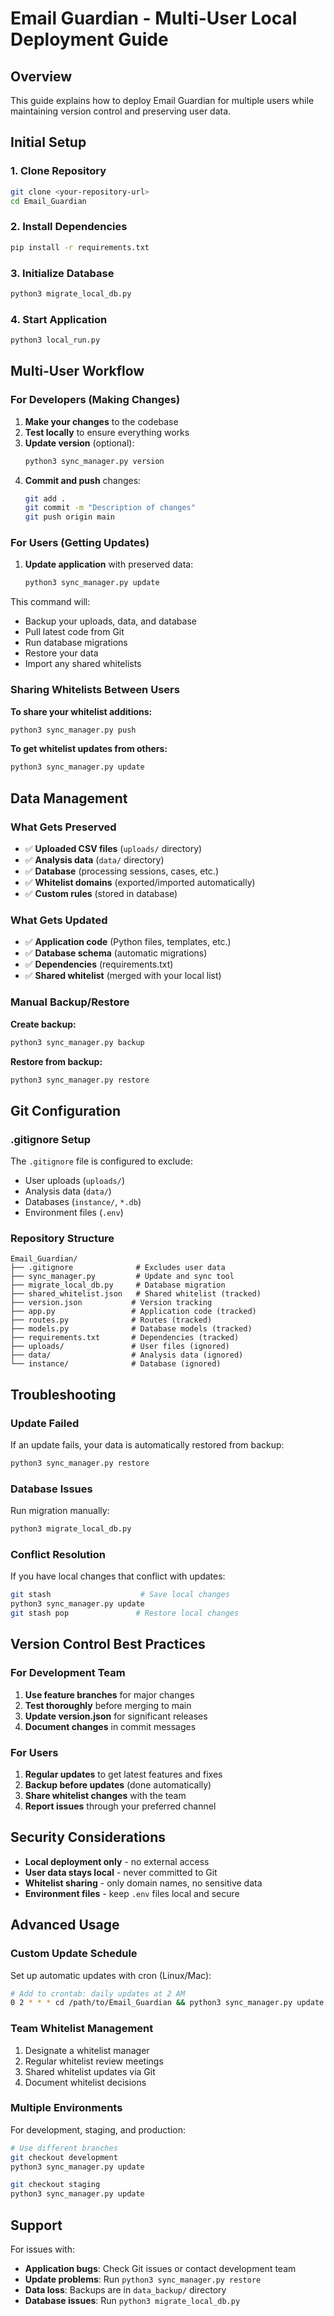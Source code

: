 # Email Guardian - Multi-User Local Deployment Guide

## Overview

This guide explains how to deploy Email Guardian for multiple users while maintaining version control and preserving user data.

## Initial Setup

### 1. Clone Repository
```bash
git clone <your-repository-url>
cd Email_Guardian
```

### 2. Install Dependencies
```bash
pip install -r requirements.txt
```

### 3. Initialize Database
```bash
python3 migrate_local_db.py
```

### 4. Start Application
```bash
python3 local_run.py
```

## Multi-User Workflow

### For Developers (Making Changes)

1. **Make your changes** to the codebase
2. **Test locally** to ensure everything works
3. **Update version** (optional):
   ```bash
   python3 sync_manager.py version
   ```
4. **Commit and push** changes:
   ```bash
   git add .
   git commit -m "Description of changes"
   git push origin main
   ```

### For Users (Getting Updates)

1. **Update application** with preserved data:
   ```bash
   python3 sync_manager.py update
   ```

This command will:
- Backup your uploads, data, and database
- Pull latest code from Git
- Run database migrations
- Restore your data
- Import any shared whitelists

### Sharing Whitelists Between Users

**To share your whitelist additions:**
```bash
python3 sync_manager.py push
```

**To get whitelist updates from others:**
```bash
python3 sync_manager.py update
```

## Data Management

### What Gets Preserved
- ✅ **Uploaded CSV files** (`uploads/` directory)
- ✅ **Analysis data** (`data/` directory) 
- ✅ **Database** (processing sessions, cases, etc.)
- ✅ **Whitelist domains** (exported/imported automatically)
- ✅ **Custom rules** (stored in database)

### What Gets Updated
- ✅ **Application code** (Python files, templates, etc.)
- ✅ **Database schema** (automatic migrations)
- ✅ **Dependencies** (requirements.txt)
- ✅ **Shared whitelist** (merged with your local list)

### Manual Backup/Restore

**Create backup:**
```bash
python3 sync_manager.py backup
```

**Restore from backup:**
```bash
python3 sync_manager.py restore
```

## Git Configuration

### .gitignore Setup
The `.gitignore` file is configured to exclude:
- User uploads (`uploads/`)
- Analysis data (`data/`)
- Databases (`instance/`, `*.db`)
- Environment files (`.env`)

### Repository Structure
```
Email_Guardian/
├── .gitignore              # Excludes user data
├── sync_manager.py         # Update and sync tool
├── migrate_local_db.py     # Database migration
├── shared_whitelist.json   # Shared whitelist (tracked)
├── version.json           # Version tracking
├── app.py                 # Application code (tracked)
├── routes.py              # Routes (tracked)
├── models.py              # Database models (tracked)
├── requirements.txt       # Dependencies (tracked)
├── uploads/               # User files (ignored)
├── data/                  # Analysis data (ignored)
└── instance/              # Database (ignored)
```

## Troubleshooting

### Update Failed
If an update fails, your data is automatically restored from backup:
```bash
python3 sync_manager.py restore
```

### Database Issues
Run migration manually:
```bash
python3 migrate_local_db.py
```

### Conflict Resolution
If you have local changes that conflict with updates:
```bash
git stash                    # Save local changes
python3 sync_manager.py update
git stash pop               # Restore local changes
```

## Version Control Best Practices

### For Development Team
1. **Use feature branches** for major changes
2. **Test thoroughly** before merging to main
3. **Update version.json** for significant releases
4. **Document changes** in commit messages

### For Users
1. **Regular updates** to get latest features and fixes
2. **Backup before updates** (done automatically)
3. **Share whitelist changes** with the team
4. **Report issues** through your preferred channel

## Security Considerations

- **Local deployment only** - no external access
- **User data stays local** - never committed to Git
- **Whitelist sharing** - only domain names, no sensitive data
- **Environment files** - keep `.env` files local and secure

## Advanced Usage

### Custom Update Schedule
Set up automatic updates with cron (Linux/Mac):
```bash
# Add to crontab: daily updates at 2 AM
0 2 * * * cd /path/to/Email_Guardian && python3 sync_manager.py update
```

### Team Whitelist Management
1. Designate a whitelist manager
2. Regular whitelist review meetings
3. Shared whitelist updates via Git
4. Document whitelist decisions

### Multiple Environments
For development, staging, and production:
```bash
# Use different branches
git checkout development
python3 sync_manager.py update

git checkout staging  
python3 sync_manager.py update
```

## Support

For issues with:
- **Application bugs**: Check Git issues or contact development team
- **Update problems**: Run `python3 sync_manager.py restore`
- **Data loss**: Backups are in `data_backup/` directory
- **Database issues**: Run `python3 migrate_local_db.py`